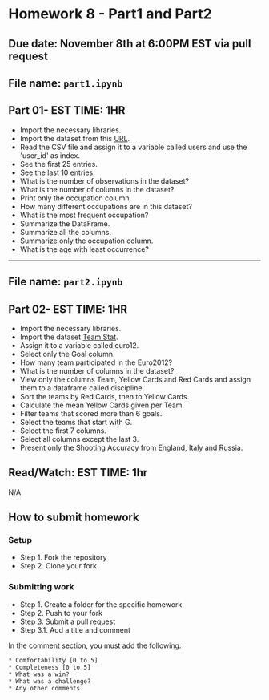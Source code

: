 # Homework 8 - Part1 and Part2
## Due date: November 8th at 6:00PM EST via pull request

## File name: ```part1.ipynb```
## Part 01- EST TIME: 1HR
- Import the necessary libraries.
- Import the dataset from this [URL](https://raw.githubusercontent.com/justmarkham/DAT8/master/data/u.user).
- Read the CSV file and assign it to a variable called users and use the 'user_id' as index.
- See the first 25 entries.
- See the last 10 entries.
- What is the number of observations in the dataset?
- What is the number of columns in the dataset?
- Print only the occupation column.
- How many different occupations are in this dataset?
- What is the most frequent occupation?
- Summarize the DataFrame.
- Summarize all the columns.
- Summarize only the occupation column.
- What is the age with least occurrence?

<hr>

## File name: ```part2.ipynb```
## Part 02- EST TIME: 1HR
- Import the necessary libraries.
- Import the dataset [Team Stat](https://git.generalassemb.ly/Pythn-9-15/W8-HW/blob/master/team-stats.csv).
- Assign it to a variable called euro12.
- Select only the Goal column.
- How many team participated in the Euro2012?
- What is the number of columns in the dataset?
- View only the columns Team, Yellow Cards and Red Cards and assign them to a dataframe called discipline.
- Sort the teams by Red Cards, then to Yellow Cards.
- Calculate the mean Yellow Cards given per Team.
- Filter teams that scored more than 6 goals.
- Select the teams that start with G.
- Select the first 7 columns.
- Select all columns except the last 3.
- Present only the Shooting Accuracy from England, Italy and Russia.


## Read/Watch: EST TIME: 1hr 
N/A

## How to submit homework
### Setup
- Step 1. Fork the repository
- Step 2. Clone your fork
### Submitting work
- Step 1. Create a folder for the specific homework
- Step 2. Push to your fork
- Step 3. Submit a pull request
- Step 3.1. Add a title and comment

In the comment section, you must add the following:
```text
* Comfortability [0 to 5]
* Completeness [0 to 5]
* What was a win?
* What was a challenge?
* Any other comments
```
